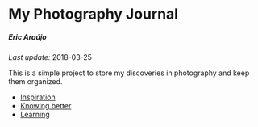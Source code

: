 # My Photography Journal
##### Eric Araújo
*Last update:* 2018-03-25

This is a simple project to store my discoveries in photography and keep them organized.

* [Inspiration](Inspiration.md)
* [Knowing better](Knowing.md)
* [Learning](Learning.md)